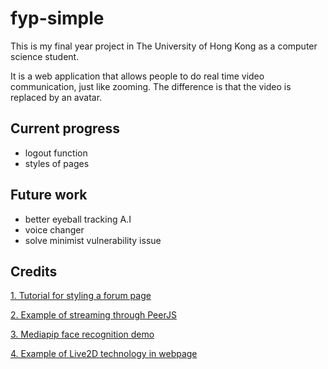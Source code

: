 # fyp-simple
This is my final year project in The University of Hong Kong as a computer science student.

It is a web application that allows people to do real time video communication, just like zooming. The difference is that the video is replaced by an avatar.

## Current progress
 - logout function
 - styles of pages

## Future work
 - better eyeball tracking A.I
 - voice changer 
 - solve minimist vulnerability issue

## Credits
[1. Tutorial for styling a forum page](https://www.youtube.com/watch?v=knGk9aUr4Do&t=198s)

[2. Example of streaming through PeerJS ](https://github.com/itstaranarora/video-chat-v1)

[3. Mediapip face recognition demo ](https://codepen.io/mediapipe/details/KKgVaPJ)

[4. Example of Live2D technology in webpage](https://github.com/llminatoll/Live2D_SDK_WebGL_2.1)
